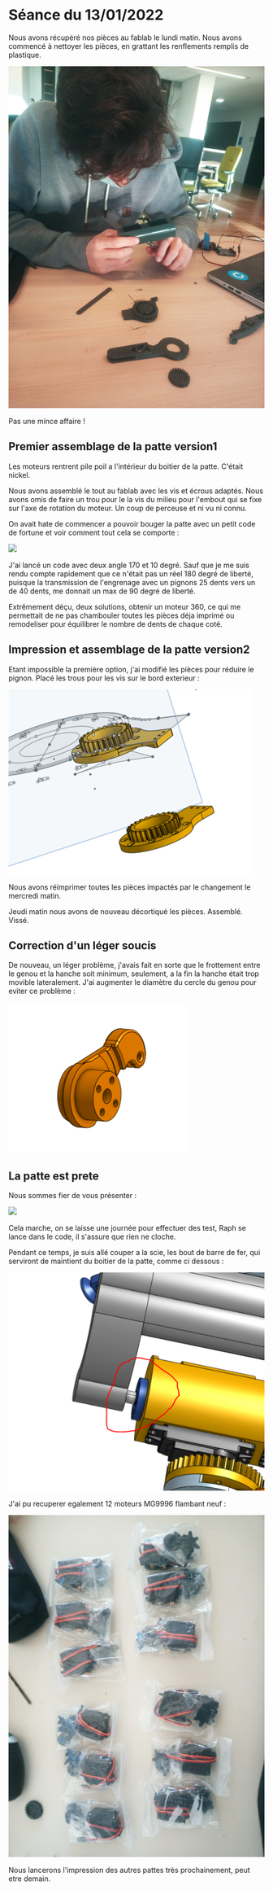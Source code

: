 # Séance du 13/01/2022

Nous avons récupéré nos pièces au fablab le lundi matin. Nous avons commencé à nettoyer les pièces, en grattant les renflements remplis de plastique.

![](nettoyage.jpeg)

Pas une mince affaire !

## Premier assemblage de la patte version1

Les moteurs rentrent pile poil a l'intérieur du boitier de la patte. C'était nickel.

Nous avons assemblé le tout au fablab avec les vis et écrous adaptés. Nous avons omis de faire un trou pour le la vis du milieu pour l'embout qui se fixe sur l'axe de rotation du moteur. Un coup de perceuse et ni vu ni connu.

On avait hate de commencer a pouvoir bouger la patte avec un petit code de fortune et voir comment tout cela se comporte : 

![](premierpas.gif)

J'ai lancé un code avec deux angle 170 et 10 degré. Sauf que je me suis rendu compte rapidement que ce n'était pas un réel 180 degré de liberté, puisque la transmission de l'engrenage avec un pignons 25 dents vers un de 40 dents, me donnait un max de 90 degré de liberté.

Extrêmement déçu, deux solutions, obtenir un moteur 360, ce qui me permettait de ne pas chambouler toutes les pièces déja imprimé ou remodeliser pour équilibrer le nombre de dents de chaque coté. 

## Impression et assemblage de la patte version2

Etant impossible la première option, j'ai modifié les pièces pour réduire le pignon. Placé les trous pour les vis sur le bord exterieur : 

![](hanchecranv2.PNG)

Nous avons réimprimer toutes les pièces impactés par le changement le mercredi matin. 

Jeudi matin nous avons de nouveau décortiqué les pièces. Assemblé. Vissé. 

## Correction d'un léger soucis

De nouveau, un léger problème, j'avais fait en sorte que le frottement entre le genou et la hanche soit minimum, seulement, a la fin la hanche était trop movible lateralement. J'ai augmenter le diamètre du cercle du genou pour eviter ce problème :

![](disquepluslarge.PNG)

## La patte est prete

Nous sommes fier de vous présenter :

![](pattefolle.gif)

Cela marche, on se laisse une journée pour effectuer des test, Raph se lance dans le code, il s'assure que rien ne cloche. 

Pendant ce temps, je suis allé couper a la scie, les bout de barre de fer, qui serviront de maintient du boitier de la patte, comme ci dessous :

![](boutdemetal.PNG)

J'ai pu recuperer egalement 12 moteurs MG9996 flambant neuf :

![](moteurs12.jpeg)


Nous lancerons l'impression des autres pattes très prochainement, peut etre demain.